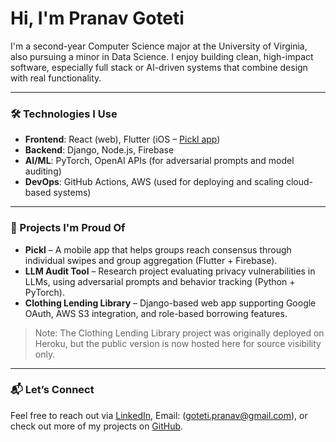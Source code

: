 # Hi, I'm Pranav Goteti

I'm a second-year Computer Science major at the University of Virginia, also pursuing a minor in Data Science. I enjoy building clean, high-impact software, especially full stack or AI-driven systems that combine design with real functionality.

---

### 🛠️ Technologies I Use

- **Frontend**: React (web), Flutter (iOS – [Pickl app](https://github.com/ColdBlitz101/picklnairted))
- **Backend**: Django, Node.js, Firebase
- **AI/ML**: PyTorch, OpenAI APIs (for adversarial prompts and model auditing)
- **DevOps**: GitHub Actions, AWS (used for deploying and scaling cloud-based systems)

---

### 📌 Projects I'm Proud Of

- **Pickl** – A mobile app that helps groups reach consensus through individual swipes and group aggregation (Flutter + Firebase).
- **LLM Audit Tool** – Research project evaluating privacy vulnerabilities in LLMs, using adversarial prompts and behavior tracking (Python + PyTorch).
- **Clothing Lending Library** – Django-based web app supporting Google OAuth, AWS S3 integration, and role-based borrowing features.

> Note: The Clothing Lending Library project was originally deployed on Heroku, but the public version is now hosted here for source visibility only.

---

### 📬 Let’s Connect

Feel free to reach out via [LinkedIn](https://www.linkedin.com/in/pranav-goteti/), Email: (goteti.pranav@gmail.com), or check out more of my projects on [GitHub](https://github.com/PranavG123).
